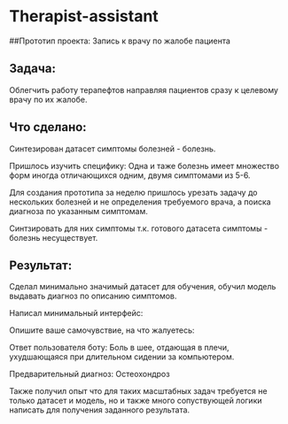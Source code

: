 # Therapist-assistant
##Прототип проекта:  Запись к врачу по жалобе пациента

## Задача:

Облегчить работу терапефтов направляя пациентов сразу к целевому врачу по их жалобе.

## Что сделано:

Синтезирован датасет симптомы болезней - болезнь.

Пришлось изучить специфику: Одна и таже болезнь имеет множество форм иногда  отличающихся одним, двумя симптомами из 5-6.

Для создания прототипа за неделю пришлось урезать задачу  до нескольких болезней и  не определения требуемого врача, а  поиска диагноза по указанным симптомам. 

Синтзировать для  них симптомы т.к. готового датасета симптомы - болезнь несуществует.

## Результат:

Сделал минимально значимый датасет для обучения, обучил  модель выдавать диагноз по описанию симптомов.

Написал минимальный интерфейс:

Опишите ваше  самочувствие, на что жалуетесь: 

Ответ  пользователя боту:  Боль в шее, отдающая в плечи, ухудшающаяся при длительном сидении за компьютером.

Предварительный диагноз: Остеохондроз

Также получил опыт что для таких масштабных задач требуется не только датасет и модель, но и  также много сопуствующей логики написать для получения заданного результата.
